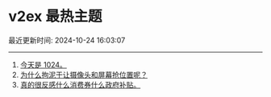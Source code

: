 # v2ex 最热主题

最近更新时间: 2024-10-24 16:03:07

--- 
1. [今天是 1024。](https://www.v2ex.com/t/1083063) 
2. [为什么拘泥于让摄像头和屏幕抢位置呢？](https://www.v2ex.com/t/1083078) 
3. [真的很反感什么消费券什么政府补贴。](https://www.v2ex.com/t/1083169) 
